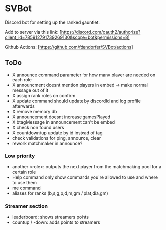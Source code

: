 # SVBot

Discord bot for setting up the ranked gauntlet.

Add to server via this link:
[https://discord.com/oauth2/authorize?client_id=785912791739269130&scope=bot&permissions=8]

Github Actions: [https://github.com/fdendorfer/SVBot/actions]

## ToDo

- X announce command parameter for how many player are needed on each role
- X announcment doesnt mention players in embed -> make normal message out of it
- X assign rank roles on confirm
- X update command should update by discordId and log profile afterwards
- X remove memory db
- X announcement doesnt increase gamesPlayed
- X btagMessage in announcement can't be embed
- X check non found users
- X countdown/up update by id instead of tag
- check validations for ping, announce, clear
- rework matchmaker in announce?

### Low priority

- another \<role>: outputs the next player from the matchmaking pool for a
  certain role
- Help command only show commands you're allowed to use and where to use them
- me command
- aliases for ranks (b,s,g,p,d,m,gm / plat,dia,gm)

### Streamer section

- leaderboard: shows streamers points
- countup / -down: adds points to streamers
